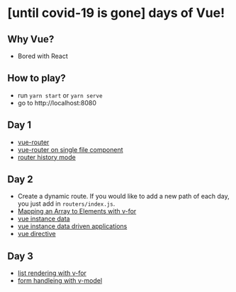 # [until covid-19 is gone] days of Vue!

## Why Vue?

- Bored with React

## How to play?

- run `yarn start` or `yarn serve`
- go to http://localhost:8080

## Day 1

- [vue-router](https://router.vuejs.org/)
- [vue-router on single file component](https://appdividend.com/2018/12/28/vue-router-tutorial-with-example-how-to-use-routing-in-vuejs/)
- [router history mode](https://router.vuejs.org/guide/essentials/history-mode.html#example-server-configurations)

## Day 2

- Create a dynamic route. If you would like to add a new path of each day, you just add in `routers/index.js`.
- [Mapping an Array to Elements with v-for](https://vuejs.org/v2/guide/list.html#Mapping-an-Array-to-Elements-with-v-for)
- [vue instance data](https://www.newline.co/30-days-of-vue/day-02-the-vue-instance---data)
- [vue instance data driven applications](https://www.newline.co/30-days-of-vue/day-03-the-vue-instance---data-driven-applications)
- [vue directive](https://www.newline.co/30-days-of-vue/day-04-vue-directives)

## Day 3

- [list rendering with v-for](https://www.newline.co/30-days-of-vue/day-05-list-rendering-with-v-for)
- [form handleing with v-model](https://www.newline.co/30-days-of-vue/day-06-form-handling-with-v-model)
